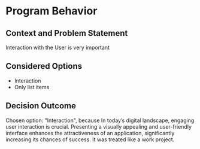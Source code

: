 # Program Behavior

## Context and Problem Statement

Interaction with the User is very important

## Considered Options

* Interaction
* Only list items

## Decision Outcome

Chosen option: "Interaction", because In today’s digital landscape, engaging user interaction is crucial. Presenting a visually appealing and user-friendly interface enhances the attractiveness of an application, significantly increasing its chances of success. It was treated like a work project.

